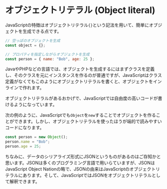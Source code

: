 # オブジェクトリテラル \(Object literal\)

JavaScriptの特徴はオブジェクトリテラル`{}`という記法を用いて、簡単にオブジェクトを生成できる点です。

```javascript
// 空っぽのオブジェクトを生成
const object = {};

// プロパティを指定しながらオブジェクトを生成
const person = { name: "Bob", age: 25 };
```

JavaやPHPなどの言語では、オブジェクトを生成するにはまずクラスを定義し、そのクラスを元にインスタンスを作るのが普通ですが、JavaScriptはクラス定義がなくてもこのようにオブジェクトリテラルを書くと、オブジェクトをインラインで作れます。

オブジェクトリテラルがあるおかげで、JavaScriptでは自由度の高いコードが書けるようになっています。

次の例のように、JavaScriptでも`Object`を`new`することでオブジェクトを作ることができます。しかし、オブジェクトリテラルを使ったほうが端的で読みやすいコードになります。

```javascript
const person = new Object();
person.name = "Bob";
person.age = 25;
```

ちなみに、データのシリアライズ形式にJSONというものがあるのはご存知かと思います。JSONは多くのプログラミング言語で用いらていますが、JSONはJavaScript Object Nationの略で、JSONの由来はJavaScriptのオブジェクトリテラルにあります。そして、JavaScriptではJSONをオブジェクトリテラルとして解釈できます。

